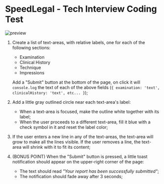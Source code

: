 # SpeedLegal - Tech Interview Coding Test

![preview](./preview.jpg)

1. Create a list of text-areas, with relative labels, one for each of the following sections:

   - Examination
   - Clinical History
   - Technique
   - Impressions

   Add a "Submit" button at the bottom of the page, on click it will `console.log` the text of each of the above fields (`{ examination: 'text', clinicalHistory: 'text', etc... }`);

2. Add a little gray outlined circle near each text-area's label:

   - When a text-area is focused, make the outline white together with its label;
   - When the user proceeds to a different text-area, fill it blue with a check symbol in it and reset the label color;

3. If the user enters a new line in any of the text-areas, the text-area will grow to make all the lines visible. If the user removes a line, the text-area will shrink with it to fit its content;

4. (BONUS POINT) When the "Submit" button is pressed, a little toast notification should appear on the upper-right corner of the page:

   - The text should read _"Your report has been successfully submitted"_;
   - The notification should fade away after 3 seconds;
